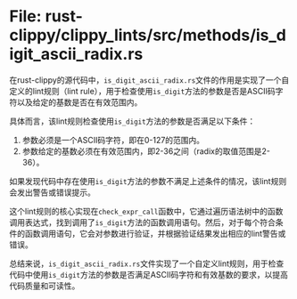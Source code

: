 # File: rust-clippy/clippy_lints/src/methods/is_digit_ascii_radix.rs

在rust-clippy的源代码中，`is_digit_ascii_radix.rs`文件的作用是实现了一个自定义的lint规则（lint rule），用于检查使用`is_digit`方法的参数是否是ASCII码字符以及给定的基数是否在有效范围内。

具体而言，该lint规则检查使用`is_digit`方法的参数是否满足以下条件：
1. 参数必须是一个ASCII码字符，即在0-127的范围内。
2. 参数给定的基数必须在有效范围内，即2-36之间（radix的取值范围是2-36）。

如果发现代码中存在使用`is_digit`方法的参数不满足上述条件的情况，该lint规则会发出警告或错误提示。

这个lint规则的核心实现在`check_expr_call`函数中，它通过遍历语法树中的函数调用表达式，找到调用了`is_digit`方法的函数调用语句。然后，对于每个符合条件的函数调用语句，它会对参数进行验证，并根据验证结果发出相应的lint警告或错误。

总结来说，`is_digit_ascii_radix.rs`文件实现了一个自定义lint规则，用于检查代码中使用`is_digit`方法的参数是否满足ASCII码字符和有效基数的要求，以提高代码质量和可读性。

